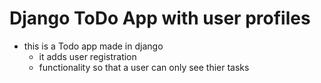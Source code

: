# Django ToDo App with user profiles

- this is a Todo app made in django
  - it adds user registration
  - functionality so that a user can only see thier tasks

